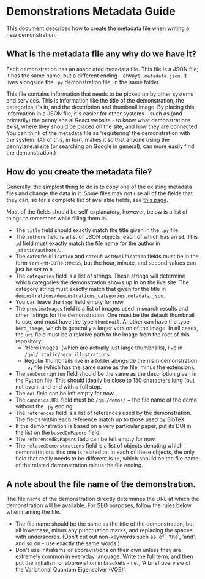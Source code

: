 # Demonstrations Metadata Guide

This document describes how to create the metadata file when writing a new demonstration.

## What is the metadata file any why do we have it?

Each demonstration has an associated metadata file. This file is a JSON file; it has the same name, but a different ending - always `.metadata.json`. It lives alongside the `.py` demonstration file, in the same folder.

This file contains information that needs to be picked up by other systems and services. This is information like the title of the demonstration, the categories it's in, and the description and thumbnail image. By placing this information in a JSON file, it's easier for other systems - such as (and primarily) the pennylane.ai React website - to know what demonstrations exist, where they should be placed on the site, and how they are connected. You can think of the metadata file as 'registering' the demonstration with the system. (All of this, in turn, makes it so that anyone using the pennylane.ai site (or searching on Google in general), can more easily find the demonstration.)

## How do you create the metadata file?

Generally, the simplest thing to do is to copy one of the existing metadata files and change the data in it. Some files may not use all of the fields that they can, so for a complete list of available fields, see [this page](https://github.com/PennyLaneAI/qml/blob/master/demonstrations_metadata.md).

Most of the fields should be self-explanatory, however, below is a list of things to remember while filling them in.

* The `title` field should exactly match the title given in the `.py` file.
* The `authors` field is a list of JSON objects, each of which has an `id`. This `id` field must exactly match the file name for the author in `_static/authors/`.
* The `dateOfPublication` and `dateOfLastModification` fields must be in the form `YYYY-MM-DDTHH:MM:SS`, but the hour, minute, and second values can just be set to `0`.
* The `categories` field is a list of strings. These strings will determine which categories the demonstration shows up in on the live site. The category string must exactly match that given for the title in `demonstrations/demonstrations_categories.metadata.json`.
* You can leave the `tags` field empty for now.
* The `previewImages` field is a list of images used in search results and other listings for the demonstration. One must be the default thumbnail to use, and must have the type `thumbnail`. Another can have the type `hero_image`, which is generally a larger version of the image. In all cases, the `uri` field must be a relative path to the image from the root of this repository.
    * 'Hero images' (which are actually just large thumbnails), live in `/qml/_static/hero_illustrations`.
    * Regular thumbnails live in a folder alongside the main demonstration `.py` file (which has the same name as the file, minus the extension).
* The `seoDescription` field should be the same as the description given in the Python file. This should ideally be close to 150 characters long (but not over), and end with a full stop.
* The `doi` field can be left empty for now.
* The `canonicalURL` field must be `/qml/demos/` + the file name of the demo without the `.py` ending.
* The `references` field is a list of references used by the demonstration. The fields within each reference match up to those used by BibTeX.
* If the demonstration is based on a very particular paper, put its DOI in the list on the `basedOnPapers` field.
* The `referencedByPapers` field can be left empty for now.
* The `relatedDemonstrations` field is a list of objects denoting which demonstrations this one is related to. In each of these objects, the only field that really needs to be different is `id`, which should be the file name of the related demonstration minus the file ending.

## A note about the file name of the demonstration.

The file name of the demonstration directly determines the URL at which the demonstration will be available. For SEO purposes, follow the rules below when naming the file.

* The file name should be the same as the title of the demonstration, but all lowercase, minus any punctuation marks, and replacing the spaces with underscores. (Don't cut out non-keywords such as 'of', 'the', 'and', and so on - use exactly the same words.)
* Don't use initialisms or abbreviations on their own unless they are extremely common in everyday language. Write the full term, and then put the initialism or abbreviation in brackets - i.e., 'A brief overview of the Variational Quantum Eigensolver (VQE)'.
